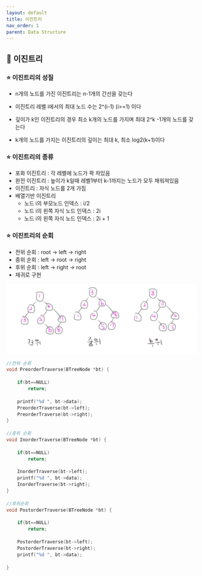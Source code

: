 ```yaml
---
layout: default
title: 이진트리
nav_order: 1
parent: Data Structure
---
```




## 📑 이진트리

### ⭐ 이진트리의 성질

- n개의 노드를 가진 이진트리는 n-1개의 간선을 갖는다
- 이진트리 레벨 i에서의 최대 노드 수는 2^(i-1) (i>=1) 이다

- 깊이가 k인 이진트리의 경우 최소 k개의 노드를 가지며 최대 2^k -1개의 노드를 갖는다

- k개의 노드를 가지는 이진트리의 깊이는 최대 k, 최소 log2(k+1)이다

  

### ⭐ 이진트리의 종류

- 포화 이진트리 : 각 레벨에 노드가 꽉 차있음
- 완전 이진트리 : 높이가 k일때 레벨1부터 k-1까지는 노드가 모두 채워져있음
- 이진트리 : 자식 노드를 2개 가짐
- 배열기반 이진트리
  - 노드 i의 부모노드 인덱스 : i/2
  - 노드 i의 왼쪽 자식 노드 인덱스 : 2i
  - 노드 i의 왼쪽 자식 노드 인덱스 : 2i + 1



### ⭐ 이진트리의 순회

- 전위 순회 : root -> left -> right
- 중위 순회 : left -> root -> right
- 후위 순회 : left -> right -> root
- 재귀로 구현

![](https://github.com/beeguriri/beeguriri.github.io/blob/main/docs/img/tree1.jpeg?raw=true)

```c
//전위 순회
void PreorderTraverse(BTreeNode *bt) {

    if(bt==NULL)
        return;

    printf("%d ", bt->data);
    PreorderTraverse(bt->left);
    PreorderTraverse(bt->right);
}

//중위 순회
void InorderTraverse(BTreeNode *bt) {

    if(bt==NULL)
        return;

    InorderTraverse(bt->left);
    printf("%d ", bt->data);
    InorderTraverse(bt->right);
}

//후위순회
void PostorderTraverse(BTreeNode *bt) {

    if(bt==NULL)
        return;

    PostorderTraverse(bt->left);
    PostorderTraverse(bt->right);
    printf("%d ", bt->data);

}
```

